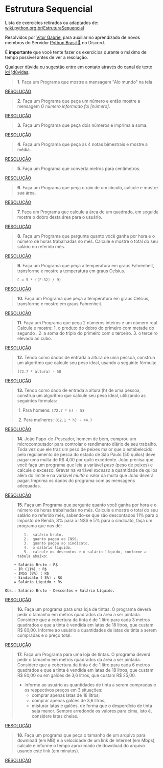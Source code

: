 # Estrutura Sequencial

Lista de exercícios retirados ou adaptados de: [wiki.python.org.br/EstruturaSequencial](https://wiki.python.org.br/EstruturaSequencial)

Resolvidos por [Vitor Gabriel](https://github.com/edvitor13/) para auxiliar no aprendizado de novos membros do Servidor [Python Brasil 🐍](https://discord.gg/HbZFA8PTMW) no Discord.

É **importante** que você tente fazer os exercícios durante o máximo de tempo possível antes de ver a resolução.

Qualquer dúvida ou sugestão entre em contato através do canal de texto [🆘╎dúvidas](https://discord.gg/HbZFA8PTMW). 



> **1.**  Faça um Programa que mostre a mensagem "Alo mundo" na tela. 

[RESOLUÇÃO](questao1.py)

> **2.** Faça um Programa que peça um número e então mostre a mensagem _O número informado foi \[número\]_.

[RESOLUÇÃO](questao2.py)

> **3.** Faça um Programa que peça dois números e imprima a soma.

[RESOLUÇÃO](questao3.py)

> **4.** Faça um Programa que peça as 4 notas bimestrais e mostre a média.

[RESOLUÇÃO](questao4.py)

> **5.** Faça um Programa que converta metros para centímetros.

[RESOLUÇÃO](questao5.py)

> **6.** Faça um Programa que peça o raio de um círculo, calcule e mostre sua área.

[RESOLUÇÃO](questao6.py)

> **7.** Faça um Programa que calcule a área de um quadrado, em seguida mostre o dobro desta área para o usuário.

[RESOLUÇÃO](questao7.py)

> **8.** Faça um Programa que pergunte quanto você ganha por hora e o número de horas trabalhadas no mês. Calcule e mostre o total do seu salário no referido mês.

[RESOLUÇÃO](questao8.py)

> **9.** Faça um Programa que peça a temperatura em graus Fahrenheit, transforme e mostre a temperatura em graus Celsius.
>
> `C = 5 * ((F-32) / 9)`

[RESOLUÇÃO](questao9.py)

> **10.** Faça um Programa que peça a temperatura em graus Celsius, transforme e mostre em graus Fahrenheit.

[RESOLUÇÃO](questao10.py)

> **11.** Faça um Programa que peça 2 números inteiros e um número real. Calcule e mostre:
>        1.  o produto do dobro do primeiro com metade do segundo .
>               2.  a soma do triplo do primeiro com o terceiro.
>                      3.  o terceiro elevado ao cubo.

[RESOLUÇÃO](questao11.py)

> **12.** Tendo como dados de entrada a altura de uma pessoa, construa um algoritmo que calcule seu peso ideal, usando a seguinte fórmula: 
>
> `(72.7 * altura) - 58`

[RESOLUÇÃO](questao12.py)

> **13.** Tendo como dado de entrada a altura (h) de uma pessoa, construa um algoritmo que calcule seu peso ideal, utilizando as seguintes fórmulas:
>
> ​		1. Para homens: `(72.7 * h) - 58`
>
> ​		2. Para mulheres: `(62.1 * h) - 44.7`
>

[RESOLUÇÃO](questao13.py)

> **14.** João Papo-de-Pescador, homem de bem, comprou um microcomputador para controlar o rendimento diário de seu trabalho. Toda vez que ele traz um peso de peixes maior que o estabelecido pelo regulamento de pesca do estado de São Paulo (50 quilos) deve pagar uma multa de R$ 4,00 por quilo excedente. João precisa que você faça um programa que leia a variável _peso_ (peso de peixes) e calcule o excesso. Gravar na variável _excesso_ a quantidade de quilos além do limite e na variável _multa_ o valor da multa que João deverá pagar. Imprima os dados do programa com as mensagens adequadas.

[RESOLUÇÃO](questao14.py)

> **15.** Faça um Programa que pergunte quanto você ganha por hora e o número de horas trabalhadas no mês. Calcule e mostre o total do seu salário no referido mês, sabendo-se que são descontados 11% para o Imposto de Renda, 8% para o INSS e 5% para o sindicato, faça um programa que nos dê:
>
>        1.  salário bruto.
>        2.  quanto pagou ao INSS.
>        3.  quanto pagou ao sindicato.
>        4.  o salário líquido.
>        5.  calcule os descontos e o salário líquido, conforme a tabela abaixo:

```
    + Salário Bruto : R$
    - IR (11%) : R$
    - INSS (8%) : R$
    - Sindicato ( 5%) : R$
    = Salário Liquido : R$
```
    Obs.: Salário Bruto - Descontos = Salário Líquido.

[RESOLUÇÃO](questao15.py)

> **16.** Faça um programa para uma loja de tintas. O programa deverá pedir o tamanho em metros quadrados da área a ser pintada. Considere que a cobertura da tinta é de 1 litro para cada 3 metros quadrados e que a tinta é vendida em latas de 18 litros, que custam R$ 80,00. Informe ao usuário a quantidades de latas de tinta a serem compradas e o preço total.

[RESOLUÇÃO](questao16.py)

> **17.** Faça um Programa para uma loja de tintas. O programa deverá pedir o tamanho em metros quadrados da área a ser pintada. Considere que a cobertura da tinta é de 1 litro para cada 6 metros quadrados e que a tinta é vendida em latas de 18 litros, que custam R$ 80,00 ou em galões de 3,6 litros, que custam R$ 25,00.
>
>    *   Informe ao usuário as quantidades de tinta a serem compradas e os respectivos preços em 3 situações:
>           *   comprar apenas latas de 18 litros;
>           *   comprar apenas galões de 3,6 litros;
>           *   misturar latas e galões, de forma que o desperdício de tinta seja menor. Sempre arredonde os valores para cima, isto é, considere latas cheias.
>

[RESOLUÇÃO](questao17.py)

> **18.** Faça um programa que peça o tamanho de um arquivo para download (em MB) e a velocidade de um link de Internet (em Mbps), calcule e informe o tempo aproximado de download do arquivo usando este link (em minutos).

[RESOLUÇÃO](questao18.py)

